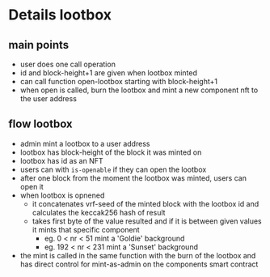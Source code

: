 # Details lootbox

## main points

- user does one call operation
- id and block-height+1 are given when lootbox minted
- can call function open-lootbox starting with block-height+1
- when open is called, burn the lootbox and mint a new component nft to the user address

## flow lootbox

- admin mint a lootbox to a user address
- lootbox has block-height of the block it was minted on
- lootbox has id as an NFT
- users can with `is-openable` if they can open the lootbox
- after one block from the moment the lootbox was minted, users can open it
- when lootbox is opnened
  - it concatenates vrf-seed of the minted block with the lootbox id and calculates the keccak256 hash of result
  - takes first byte of the value resulted and if it is between given values it mints that specific component
    - eg. 0 < nr < 51 mint a 'Goldie' background
    - eg. 192 < nr < 231 mint a 'Sunset' background
- the mint is called in the same function with the burn of the lootbox and has direct control for mint-as-admin on the components smart contract
